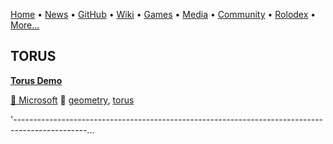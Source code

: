 [Home](https://qb64.com) • [News](news.md) • [GitHub](github.md) • [Wiki](wiki.md) • [Games](games.md) • [Media](media.md) • [Community](community.md) • [Rolodex](rolodex.md) • [More...](more.md)

## TORUS

**[Torus Demo](torus-demo/index)**

[🐝 Microsoft](microsoft) 🔗 [geometry](geometry), [torus](torus)

'------------------------------------------------------------------------------------------------...
